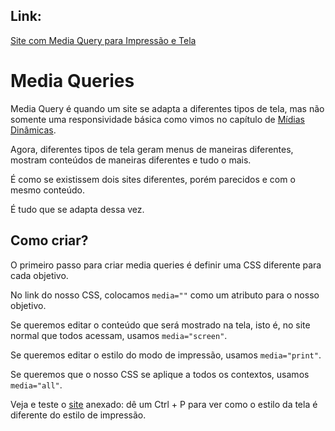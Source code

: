 ## Link:

[Site com Media Query para Impressão e Tela](https://andersonr-o.github.io/Html-Css/Media-Query-Print-Screen/index.html)

# Media Queries

Media Query é quando um site se adapta a diferentes tipos de tela, mas não somente uma responsividade básica como vimos no capítulo de [Mídias Dinâmicas](https://github.com/andersonr-o/HTML5-CSS3/tree/M%C3%ADdias-Din%C3%A2micas).

Agora, diferentes tipos de tela geram menus de maneiras diferentes, mostram conteúdos de maneiras diferentes e tudo o mais.

É como se existissem dois sites diferentes, porém parecidos e com o mesmo conteúdo.

É tudo que se adapta dessa vez.

## Como criar?

O primeiro passo para criar media queries é definir uma CSS diferente para cada objetivo.

No link do nosso CSS, colocamos `media=""` como um atributo para o nosso objetivo.

Se queremos editar o conteúdo que será mostrado na tela, isto é, no site normal que todos acessam, usamos `media="screen"`.

Se queremos editar o estilo do modo de impressão, usamos `media="print"`.

Se queremos que o nosso CSS se aplique a todos os contextos, usamos `media="all"`.

Veja e teste o [site](https://andersonr-o.github.io/Html-Css/Media-Query-Print-Screen/index.html) anexado: dê um Ctrl + P para ver como o estilo da tela é diferente do estilo de impressão.
